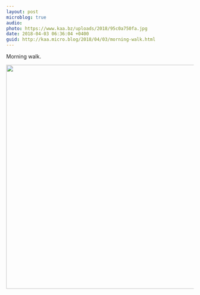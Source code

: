 ```yaml
---
layout: post
microblog: true
audio: 
photo: https://www.kaa.bz/uploads/2018/95c0a750fa.jpg
date: 2018-04-03 06:36:04 +0400
guid: http://kaa.micro.blog/2018/04/03/morning-walk.html
---
```

Morning walk.

<img src="https://www.kaa.bz/uploads/2018/95c0a750fa.jpg" width="600" height="600" />
